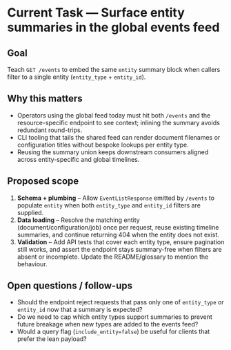 # Current Task — Surface entity summaries in the global events feed

## Goal
Teach `GET /events` to embed the same `entity` summary block when callers filter to a single entity (`entity_type` + `entity_id`).

## Why this matters
- Operators using the global feed today must hit both `/events` and the resource-specific endpoint to see context; inlining the summary avoids redundant round-trips.
- CLI tooling that tails the shared feed can render document filenames or configuration titles without bespoke lookups per entity type.
- Reusing the summary union keeps downstream consumers aligned across entity-specific and global timelines.

## Proposed scope
1. **Schema + plumbing** – Allow `EventListResponse` emitted by `/events` to populate `entity` when both `entity_type` and `entity_id` filters are supplied.
2. **Data loading** – Resolve the matching entity (document/configuration/job) once per request, reuse existing timeline summaries, and continue returning 404 when the entity does not exist.
3. **Validation** – Add API tests that cover each entity type, ensure pagination still works, and assert the endpoint stays summary-free when filters are absent or incomplete. Update the README/glossary to mention the behaviour.

## Open questions / follow-ups
- Should the endpoint reject requests that pass only one of `entity_type` or `entity_id` now that a summary is expected?
- Do we need to cap which entity types support summaries to prevent future breakage when new types are added to the events feed?
- Would a query flag (`include_entity=false`) be useful for clients that prefer the lean payload?
